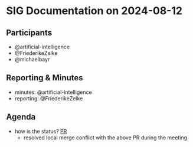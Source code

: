 # SIG Documentation on 2024-08-12

## Participants

* @artificial-intelligence
* @FriederikeZelke
* @michaelbayr

## Reporting & Minutes

* minutes: @artificial-intelligence
* reporting: @FriederikeZelke

## Agenda

* how is the status? [PR](https://github.com/SovereignCloudStack/docs/pull/188)
  * resolved local merge conflict with the above PR during the meeting

